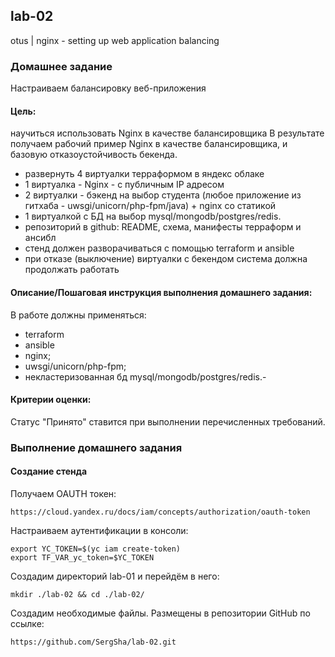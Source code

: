 ## lab-02
otus | nginx - setting up web application balancing

### Домашнее задание
Настраиваем балансировку веб-приложения

#### Цель:
научиться использовать Nginx в качестве балансировщика
В результате получаем рабочий пример Nginx в качестве балансировщика, и базовую отказоустойчивость бекенда.

- развернуть 4 виртуалки терраформом в яндекс облаке
- 1 виртуалка - Nginx - с публичным IP адресом
- 2 виртуалки - бэкенд на выбор студента (любое приложение из гитхаба - uwsgi/unicorn/php-fpm/java) + nginx со статикой
- 1 виртуалкой с БД на выбор mysql/mongodb/postgres/redis.
- репозиторий в github: README, схема, манифесты терраформ и ансибл
- стенд должен разворачиваться с помощью terraform и ansible
- при отказе (выключение) виртуалки с бекендом система должна продолжать работать

#### Описание/Пошаговая инструкция выполнения домашнего задания:
В работе должны применяться:
- terraform
- ansible
- nginx;
- uwsgi/unicorn/php-fpm;
- некластеризованная бд mysql/mongodb/postgres/redis.-

#### Критерии оценки:
Статус "Принято" ставится при выполнении перечисленных требований.


### Выполнение домашнего задания

#### Создание стенда

Получаем OAUTH токен:
```
https://cloud.yandex.ru/docs/iam/concepts/authorization/oauth-token
```
Настраиваем аутентификации в консоли:
```
export YC_TOKEN=$(yc iam create-token)
export TF_VAR_yc_token=$YC_TOKEN
```

Создадим директорий lab-01 и перейдём в него:
```
mkdir ./lab-02 && cd ./lab-02/
```
Создадим необходимые файлы. Размещены в репозитории GitHub по ссылке:
```
https://github.com/SergSha/lab-02.git
```

